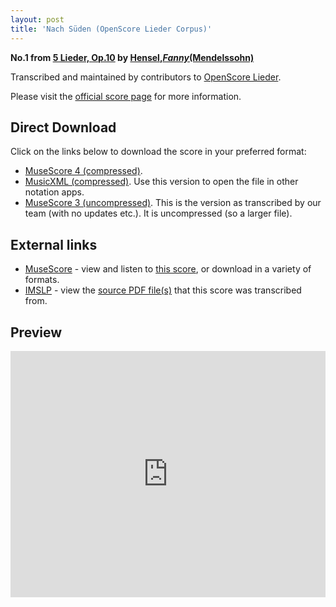 ```yaml
---
layout: post
title: 'Nach Süden (OpenScore Lieder Corpus)'
---
```


__No.1 from [5 Lieder, Op.10](https://fourscoreandmore.org/openscore/lieder/Hensel,_Fanny_%28Mendelssohn%29/5_Lieder,_Op.10/) by [Hensel,_Fanny_(Mendelssohn)](https://fourscoreandmore.org/openscore/lieder/Hensel,_Fanny_%28Mendelssohn%29)__

Transcribed and maintained by contributors to [OpenScore Lieder].

Please visit the [official score page] for more information.

[official score page]: https://musescore.com/openscore-lieder-corpus/scores/5000467
[OpenScore Lieder]: https://musescore.com/openscore-lieder-corpus

## Direct Download

Click on the links below to download the score in your preferred format:
- [MuseScore 4 (compressed)](https://fourscoreandmore.org/openscore/lieder/Hensel,_Fanny_%28Mendelssohn%29/5_Lieder,_Op.10/1_Nach_S%C3%BCden.mscz).
- [MusicXML (compressed)](https://fourscoreandmore.org/openscore/lieder/Hensel,_Fanny_%28Mendelssohn%29/5_Lieder,_Op.10/1_Nach_S%C3%BCden.mxl). Use this version to open the file in other notation apps.
- [MuseScore 3 (uncompressed)](https://raw.githubusercontent.com/OpenScore/Lieder/refs/heads/main/scores/Hensel,_Fanny_%28Mendelssohn%29/5_Lieder,_Op.10/1_Nach_S%C3%BCden/lc5000467.mscx). This is the version as transcribed by our team (with no updates etc.). It is uncompressed (so a larger file).

## External links

- [MuseScore] - view and listen to [this score][MuseScore], or download in a variety of formats.
- [IMSLP] - view the [source PDF file(s)][IMSLP] that this score was transcribed from.

[MuseScore]: https://musescore.com/score/5000467
[IMSLP]: https://imslp.org/wiki/Special:ReverseLookup/100337

## Preview

<iframe width="100%" height="394" src="https://musescore.com/openscore-lieder-corpus/scores/5000467/embed" frameborder="0" allowfullscreen allow="autoplay; fullscreen"></iframe>
